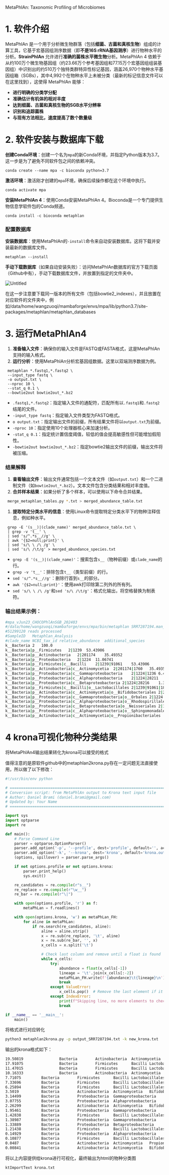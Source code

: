 MetaPhlAn: Taxonomic Profiling of Microbiomes

# 1. 软件介绍

MetaPhlAn 是一个用于分析微生物群落（包括**细菌、古菌和真核生物**）组成的计算工具，它基于宏基因组测序数据（即**不是16S rRNA基因测序**）进行物种水平的分析。**StrainPhlAn** 允许进行**准确的菌株水平微生物**分析。MetaPhlAn 4 依赖于从约100万个微生物基因组（约23.66万个参考基因组和77.15万个宏基因组组装基因组）中识别出的约510万个独特类群特异性标记基因，涵盖26,970个物种水平基因组箱（SGBs），其中4,992个在物种水平上未被分类（最新的标记信息文件可以在这里找到），这使得 MetaPhlAn 能够：

- **进行明确的分类学分配**
- **准确估计有机体的相对丰度**
- **达到细菌、古菌和真核生物的SGB水平分辨率**
- **识别和追踪菌株**
- **与现有方法相比，速度提高了数个数量级**

# 2. 软件安装与数据库下载

**创建Conda环境**：创建一个名为`mpa`的新Conda环境，并指定Python版本为3.7。这一步是为了避免不同软件包之间的依赖冲突。

```
conda create --name mpa -c bioconda python=3.7
```

**激活环境**：激活刚才创建的`mpa`环境，确保后续操作都在这个环境中执行。

```
conda activate mpa
```

**安装MetaPhlAn 4**：使用Conda安装MetaPhlAn 4。Bioconda是一个专门提供生物信息学软件包的Conda频道。

```
conda install -c bioconda metaphlan

```

### **配置数据库**

**安装数据库**：使用MetaPhlAn的`-install`命令来自动安装数据库。这将下载并安装最新的数据库文件。

```
metaphlan --install

```

**手动下载数据库**（如果自动安装失败）：访问MetaPhlAn数据库的官方下载页面（Github中有），手动下载数据库文件，并放置到指定的文件夹中。

![Untitled](https://prod-files-secure.s3.us-west-2.amazonaws.com/56d9757a-5444-4ed9-827c-5573f717615b/bfc043ac-7ee1-4a0d-a327-7f5155f9611d/Untitled.png)

在这一步注意要下载同一版本的所有文件（包括bowtie2_indexes），并且放置在对应软件的文件夹中，例如/data/home/wangzuoqi/mambaforge/envs/mpa/lib/python3.7/site-packages/metaphlan/metaphlan_databases

# 3. 运行MetaPhlAn4

1. **准备输入文件**：确保你的输入文件是FASTQ或FASTA格式，这是MetaPhlAn支持的输入格式。
2. **运行分析**：使用MetaPhlAn分析宏基因组数据。这里以双端测序数据为例。

```
 metaphlan *.fastq1,*.fastq2 \
 --input_type fastq \
 -o output.txt \
 --nproc 10 \
 --stat_q 0.1 \
 --bowtie2out bowtie2out_*.bz2
```

- `.fastq1,*.fastq2`：指定输入文件的通配符，匹配所有以`.fastq1`和`.fastq2`结尾的文件。
- `-input_type fastq`：指定输入文件类型为FASTQ格式。
- `o output.txt`：指定输出文件的前缀，所有结果文件将以`output.txt`为前缀。
- `-nproc 10`：指定使用10个处理器核心来加速分析。
- `-stat_q 0.1`：指定统计置信度阈值，较低的值会提高敏感性但可能增加假阳性。
- `-bowtie2out bowtie2out_*.bz2`：指定bowtie2输出文件的前缀，输出文件将被压缩。

### **结果解释**

1. **查看输出文件**：输出文件通常包括一个文本文件（如`output.txt`）和一个二进制文件（如`bowtie2out_*.bz2`）。文本文件包含分类结果和相对丰度值。
2. **合并样本结果**：如果分析了多个样本，可以使用以下命令合并结果。

```bash
 merge_metaphlan_tables.py *.txt > merged_abundance_table.txt
```

1. **提取特定分类水平的信息**：使用Linux命令提取特定分类水平下的物种注释信息，例如种水平。

```
 grep -E '(s__)|(clade_name)' merged_abundance_table.txt \
 | grep -v 't__' \
 | sed 's/^.*s__//g' \
 | awk '{$2=null;print}' \
 | sed 's/\ \ /\ /g' \
 | sed 's/\ /\t/g' > merged_abundance_species.txt

```

- `grep -E '(s__)|(clade_name)'`：搜索包含`s__`（物种前缀）或`clade_name`的行。
- `grep -v 't__'`：排除包含`t__`（类型前缀）的行。
- `sed 's/^.*s__//g'`：删除行首到`s__`的部分。
- `awk '{$2=null;print}'`：使用awk打印除第二列外的所有列。
- `sed 's/\ \ /\ /g'`和`sed 's/\ /\t/g'`：格式化输出，将空格替换为制表符。

### 输出结果示例：

```bash
#mpa_vJun23_CHOCOPhlAnSGB_202403
#/data/home/wangzuoqi/mambaforge/envs/mpa/bin/metaphlan SRR7287194.man_1_clean.fastq.gz,SRR7287194.man_2_clean.fastq.gz --input_type fastq -o output_SRR7287194.txt --nproc 64 --stat_q 0.2 --bowtie2out bowtie2out_*.bz2
#51299120 reads processed
#SampleID	Metaphlan_Analysis
#clade_name	NCBI_tax_id	relative_abundance	additional_species
k__Bacteria	2	100.0
k__Bacteria|p__Firmicutes	2|1239	53.43906
k__Bacteria|p__Actinobacteria	2|201174	35.49352
k__Bacteria|p__Proteobacteria	2|1224	11.06741
k__Bacteria|p__Firmicutes|c__Bacilli	2|1239|91061	53.43906
k__Bacteria|p__Actinobacteria|c__Actinomycetia	2|201174|1760	35.49352
k__Bacteria|p__Proteobacteria|c__Gammaproteobacteria	2|1224|1236	6.4949
k__Bacteria|p__Proteobacteria|c__Alphaproteobacteria	2|1224|28211	3.23362
k__Bacteria|p__Proteobacteria|c__Betaproteobacteria	2|1224|28216	1.33889
k__Bacteria|p__Firmicutes|c__Bacilli|o__Lactobacillales	2|1239|91061|186826	53.43906
k__Bacteria|p__Actinobacteria|c__Actinomycetia|o__Bifidobacteriales	2|201174|1760|85004	35.44482
k__Bacteria|p__Proteobacteria|c__Gammaproteobacteria|o__Orbales	2|1224|1236|1240482	6.48948
k__Bacteria|p__Proteobacteria|c__Alphaproteobacteria|o__Rhodospirillales	2|1224|28211|204441	3.07755
k__Bacteria|p__Proteobacteria|c__Betaproteobacteria|o__Neisseriales	2|1224|28216|206351	1.33889
k__Bacteria|p__Proteobacteria|c__Alphaproteobacteria|o__Sphingomonadales	2|1224|28211|204457	0.1505
k__Bacteria|p__Actinobacteria|c__Actinomycetia|o__Propionibacteriales	2|201174|1760|85009	0.0487
```

# 4 krona可视化物种分类结果

将MetaPhlAn4输出结果转化为krona可以接受的格式

值得注意的是原软件github中的metaphlan2krona.py存在一定问题无法直接使用，所以做了以下修改：

```python
#!/usr/bin/env python

# ==============================================================================
# Conversion script: from MetaPhlAn output to Krona text input file
# Author: Daniel Brami (daniel.brami@gmail.com)
# Updated by: Your Name
# ==============================================================================

import sys
import optparse
import re

def main():
    # Parse Command Line
    parser = optparse.OptionParser()
    parser.add_option('-p', '--profile', dest='profile', default='', action='store', help='The input file is the MetaPhlAn standard result file')
    parser.add_option('-k', '--krona', dest='krona', default='krona.out', action='store', help='the Krona output file name')
    (options, spillover) = parser.parse_args()

    if not options.profile or not options.krona:
        parser.print_help()
        sys.exit()

    re_candidates = re.compile(r"s__")
    re_replace = re.compile(r"\w__")
    re_bar = re.compile(r"\|")

    with open(options.profile, 'r') as f:
        metaPhLan = f.readlines()

    with open(options.krona, 'w') as metaPhLan_FH:
        for aline in metaPhLan:
            if re.search(re_candidates, aline):
                aline = aline.strip()
                x = re.sub(re_replace, '\t', aline)
                x = re.sub(re_bar, '', x)
                x_cells = x.split('\t')

                # Check last column and remove until a float is found
                while x_cells:
                    try:
                        abundance = float(x_cells[-1])
                        lineage = '\t'.join(x_cells[:-2])
                        metaPhLan_FH.write(f'{abundance}\t{lineage}\n')
                        break
                    except ValueError:
                        x_cells.pop()  # Remove the last element if it's not a float
                    except IndexError:
                        print(f"Skipping line, no more elements to check: {aline}")
                        break

if __name__ == '__main__':
    main()
```

将格式进行对应转化

```bash
python3 metaphlan2krona.py -p output_SRR7287194.txt -k new_krona.txt
```

输出的krona格式如下：

```bash
19.50819                Bacteria        Actinobacteria  Actinomycetia   Bifidobacteriales       Bifidobacteriaceae      Bifidobacterium Bifidobacterium_choladohabitans
17.91075                Bacteria        Firmicutes      Bacilli Lactobacillales Lactobacillaceae        Lactobacillus   Lactobacillus_apis
11.47015                Bacteria        Firmicutes      Bacilli Lactobacillales Lactobacillaceae        Lactobacillus   Lactobacillus_kullabergensis
10.16333                Bacteria        Actinobacteria  Actinomycetia   Bifidobacteriales       Bifidobacteriaceae      Bifidobacterium Bifidobacterium_apousia
7.71075         Bacteria        Firmicutes      Bacilli Lactobacillales Lactobacillaceae        Lactobacillus   Lactobacillus_kimbladii
7.33696         Bacteria        Firmicutes      Bacilli Lactobacillales Lactobacillaceae        Lactobacillus   Lactobacillus_helsingborgensis
6.25894         Bacteria        Firmicutes      Bacilli Lactobacillales Lactobacillaceae        Bombilactobacillus      Bombilactobacillus_mellis
3.5019          Bacteria        Actinobacteria  Actinomycetia   Bifidobacteriales       Bifidobacteriaceae      Bifidobacterium Bifidobacterium_asteroides
3.14499         Bacteria        Proteobacteria  Gammaproteobacteria     Orbales Orbaceae        Frischella      Frischella_perrara
3.07755         Bacteria        Proteobacteria  Alphaproteobacteria     Rhodospirillales        Acetobacteraceae        Commensalibacter        Commensalibacter_sp_AMU001
2.26299         Bacteria        Actinobacteria  Actinomycetia   Bifidobacteriales       Bifidobacteriaceae      Bifidobacterium Bifidobacterium_polysaccharolyticum
1.95461         Bacteria        Proteobacteria  Gammaproteobacteria     Orbales Orbaceae        Gilliamella     Gilliamella_apicola
1.42838         Bacteria        Firmicutes      Bacilli Lactobacillales Lactobacillaceae        Lactobacillus   Lactobacillus_melliventris
1.38987         Bacteria        Proteobacteria  Gammaproteobacteria     Orbales Orbaceae        Gilliamella     Gilliamella_apis
1.33889         Bacteria        Proteobacteria  Betaproteobacteria      Neisseriales    Neisseriaceae   Snodgrassella   Snodgrassella_alvi
1.21438         Bacteria        Firmicutes      Bacilli Lactobacillales Lactobacillaceae        Bombilactobacillus      Bombilactobacillus_mellifer
0.14929         Bacteria        Proteobacteria  Alphaproteobacteria     Sphingomonadales        Sphingomonadaceae       Sphingomonas    Sphingomonas_paucimobilis
0.10877         Bacteria        Firmicutes      Bacilli Lactobacillales Lactobacillaceae        Lactobacillus   Lactobacillus_sp_W8173
0.0487          Bacteria        Actinobacteria  Actinomycetia   Propionibacteriales     Propionibacteriaceae    Cutibacterium   Cutibacterium_acnes
0.00841         Bacteria        Actinobacteria  Actinomycetia   Bifidobacteriales       Bifidobacteriaceae      Bifidobacterium Bifidobacterium_coryneforme
```

将以上内容提供给krona进行可视化，最终输出为html的物种分类图

```bash
ktImportText krona.txt
```